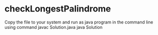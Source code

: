 # checkLongestPalindrome

Copy the file to your system and run as java program in the command line using command
javac Solution.java
java Solution

